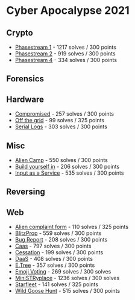 # Cyber Apocalypse 2021

## Crypto
- [Phasestream 1](crypto/phasestream_1) - 1217 solves / 300 points
- [Phasestream 2](crypto/phasestream_2) - 919 solves / 300 points
- [Phasestream 4](crypto/phasestream_4) - 334 solves / 300 points

## Forensics

## Hardware
- [Compromised](hardware/compromised) - 257 solves / 300 points
- [Off the grid](hardware/off_the_grid) - 99 solves / 325 points
- [Serial Logs](hardware/serial_logs) - 303 solves / 300 points

## Misc
- [Alien Camp](misc/alien_camp) - 550 solves / 300 points
- [Build yourself in](misc/build_yourself_in) - 206 solves / 300 points
- [Input as a Service](misc/input_as_a_service) - 535 solves / 300 points

## Reversing

## Web
- [Alien complaint form](web/alien_compliant_form) - 110 solves / 325 points
- [BlitzProp](web/blitzprop) - 559 solves / 300 points
- [Bug Report](web/bug_report) - 208 solves / 300 points
- [Caas](web/caas) - 797 solves / 300 points 
- [Cessation](web/cessation) - 199 solves / 300 points
- [DaaS](web/daas) - 408 solves / 300 points
- [E.Tree](web/etree) - 357 solves / 300 points
- [Emoji Voting](web/emoji_voting) - 269 solves / 300 solves
- [MiniSTRyplace](web/ministryplace) - 1236 solves / 300 solves
- [Starfleet](web/starfleet) - 141 solves / 325 points
- [Wild Goose Hunt](web/wild_goose_hunt) - 515 solves / 300 points